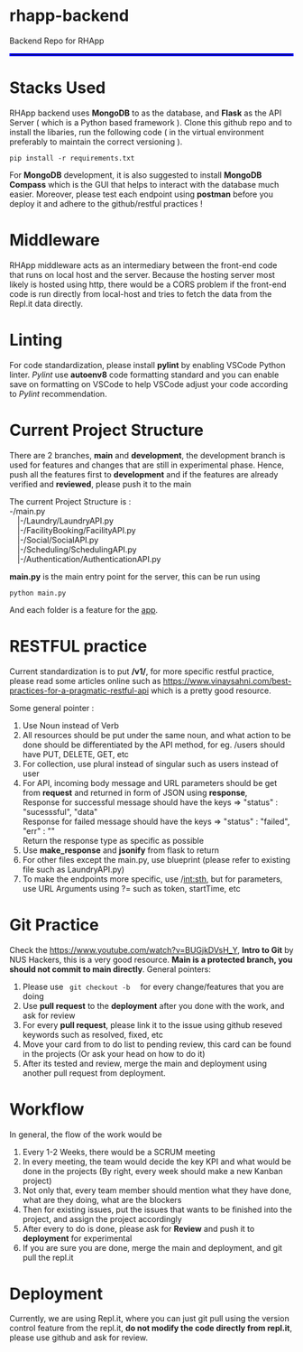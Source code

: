 # rhapp-backend
Backend Repo for RHApp
<hr style="border:2px solid blue"> </hr>

# Stacks Used 
RHApp backend uses **MongoDB** to as the database, and **Flask** as the API Server ( which is a Python based framework ). Clone this github repo and to install the libaries, run the following code ( in the virtual environment preferably to maintain the correct versioning ).

<code>pip install -r requirements.txt</code>

For **MongoDB** development, it is also suggested to install **MongoDB Compass** which is the GUI that helps to interact with the database much easier. Moreover, please test each endpoint using **postman** before you deploy it and adhere to the github/restful practices !

# Middleware 
RHApp middleware acts as an intermediary between the front-end code that runs on local host and the server. Because the hosting server most likely is hosted using http, there would be a CORS problem if the front-end code is run directly from local-host and tries to fetch the data from the Repl.it data directly. 

# Linting
For code standardization, please install **pylint** by enabling VSCode Python linter. *Pylint* use **autoenv8** code formatting standard and you can enable save on formatting on VSCode to help VSCode adjust your code according to *Pylint* recommendation.

# Current Project Structure
There are 2 branches, **main** and **development**, the development branch is used for features and changes that are still in experimental phase. Hence, push all the features first to **development** and if the features are already verified and **reviewed**, please push it to the main 

The current Project Structure is : <br/>
-/main.py <br/> 
&emsp;|-/Laundry/LaundryAPI.py <br/>
&emsp;|-/FacilityBooking/FacilityAPI.py <br/>
&emsp;|-/Social/SocialAPI.py <br/>
&emsp;|-/Scheduling/SchedulingAPI.py <br/>
&emsp;|-/Authentication/AuthenticationAPI.py <br/>
 
 **main.py** is the main entry point for the server, this can be run using 
 
<code>python main.py</code>

And each folder is a feature for the [app](https://rhapp.lol).

# RESTFUL practice 

Current standardization is to put  **<domain>/v1/<endpoint>**, for more specific restful practice, please read some articles online such as https://www.vinaysahni.com/best-practices-for-a-pragmatic-restful-api which is a pretty good resource. 
   
Some general pointer :
1. Use Noun instead of Verb
2. All resources should be put under the same noun, and what action to be done should be differentiated by the API method, for eg. /users should have PUT, DELETE, GET, etc
3. For collection, use plural instead of singular such as users instead of user 
4. For API, incoming body message and URL parameters should be get from **request** and returned in form of JSON using **response**, <br/>
Response for successful message should have the keys => "status" : "sucesssful", "data"<br/>
Response for failed message should have the keys => "status" : "failed", "err" : "<error message>"<br/>
Return the response type as specific as possible
5. Use **make_response** and **jsonify** from flask to return
6. For other files except the main.py, use blueprint (please refer to existing file such as LaundryAPI.py)
7. To make the endpoints more specific, use /<int:sth>, but for parameters, use URL Arguments using ?= such as token, startTime, etc
   
# Git Practice 

Check the https://www.youtube.com/watch?v=BUGjkDVsH_Y, **Intro to Git** by NUS Hackers, this is a very good resource. **Main is a protected branch, you should not commit to main directly**. General pointers:
1. Please use <code> git checkout -b <branch> </code> for every change/features that you are doing 
2. Use **pull request** to the **deployment** after you done with the work, and ask for review 
3. For every **pull request**, please link it to the issue using github reseved keywords such as resolved, fixed, etc
4. Move your card from to do list to pending review, this card can be found in the projects (Or ask your head on how to do it)
5. After its tested and review, merge the main and deployment using another pull request from deployment.

# Workflow

In general, the flow of the work would be 
1. Every 1-2 Weeks, there would be a SCRUM meeting
2. In every meeting, the team would decide the key KPI and what would be done in the projects (By right, every week should make a new Kanban project)
3. Not only that, every team member should mention what they have done, what are they doing, what are the blockers
4. Then for existing issues, put the issues that wants to be finished into the project, and assign the project accordingly
5. After every to do is done, please ask for **Review** and push it to **deployment** for experimental
6. If you are sure you are done, merge the main and deployment, and git pull the repl.it
   
# Deployment
Currently, we are using Repl.it, where you can just git pull using the version control feature from the repl.it, **do not modify the code directly from repl.it**, please use github and ask for review.

